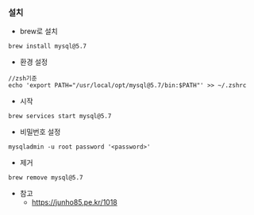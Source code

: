 ### 설치
- brew로 설치
```
brew install mysql@5.7
```
- 환경 설정
```
//zsh기준
echo 'export PATH="/usr/local/opt/mysql@5.7/bin:$PATH"' >> ~/.zshrc
```
- 시작
```
brew services start mysql@5.7
```
- 비밀번호 설정
```
mysqladmin -u root password '<password>'
```
- 제거
```
brew remove mysql@5.7
```
- 참고
    - https://junho85.pe.kr/1018